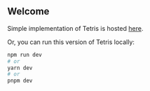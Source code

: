 
## Welcome
Simple implementation of Tetris is hosted [here](https://tetris-one-blond.vercel.app/).

Or, you can run this version of Tetris locally:

```bash
npm run dev
# or
yarn dev
# or
pnpm dev
```

